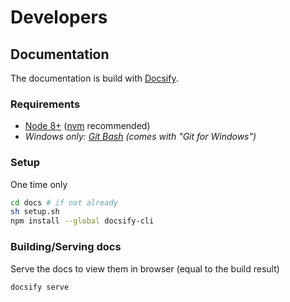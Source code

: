 # Developers

## Documentation

The documentation is build with [Docsify](https://docsify.js.org/).

### Requirements

* [Node 8+](https://nodejs.org/) ([nvm](https://github.com/nvm-sh/nvm) recommended)
* _Windows only: [Git Bash](https://git-scm.com/) (comes with "Git for Windows")_

### Setup

One time only

```bash
cd docs # if not already
sh setup.sh
npm install --global docsify-cli
```

### Building/Serving docs

Serve the docs to view them in browser (equal to the build result)

```bash
docsify serve
```
